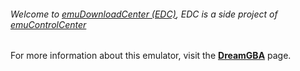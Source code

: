 ###### Welcome to [emuDownloadCenter (EDC)](https://github.com/PhoenixInteractiveNL/emuDownloadCenter/wiki/), EDC is a side project of [emuControlCenter](https://github.com/PhoenixInteractiveNL/emuControlCenter/wiki/)

For more information about this emulator, visit the [**DreamGBA**](https://github.com/PhoenixInteractiveNL/emuDownloadCenter/wiki/Emulator-dreamgba#menu) page.
